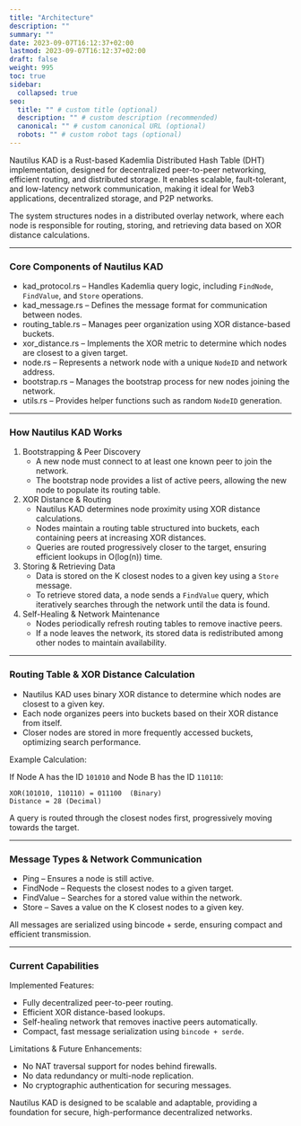 ```yaml
---
title: "Architecture"
description: ""
summary: ""
date: 2023-09-07T16:12:37+02:00
lastmod: 2023-09-07T16:12:37+02:00
draft: false
weight: 995
toc: true
sidebar:
  collapsed: true
seo:
  title: "" # custom title (optional)
  description: "" # custom description (recommended)
  canonical: "" # custom canonical URL (optional)
  robots: "" # custom robot tags (optional)
---
```

Nautilus KAD is a Rust-based Kademlia Distributed Hash Table (DHT) implementation, designed for decentralized peer-to-peer networking, efficient routing, and distributed storage. It enables scalable, fault-tolerant, and low-latency network communication, making it ideal for Web3 applications, decentralized storage, and P2P networks.

The system structures nodes in a distributed overlay network, where each node is responsible for routing, storing, and retrieving data based on XOR distance calculations.

---

### Core Components of Nautilus KAD

- kad_protocol.rs – Handles Kademlia query logic, including `FindNode`, `FindValue`, and `Store` operations.
- kad_message.rs – Defines the message format for communication between nodes.
- routing_table.rs – Manages peer organization using XOR distance-based buckets.
- xor_distance.rs – Implements the XOR metric to determine which nodes are closest to a given target.
- node.rs – Represents a network node with a unique `NodeID` and network address.
- bootstrap.rs – Manages the bootstrap process for new nodes joining the network.
- utils.rs – Provides helper functions such as random `NodeID` generation.

---

### How Nautilus KAD Works

1. Bootstrapping & Peer Discovery
    - A new node must connect to at least one known peer to join the network.
    - The bootstrap node provides a list of active peers, allowing the new node to populate its routing table.
2. XOR Distance & Routing
    - Nautilus KAD determines node proximity using XOR distance calculations.
    - Nodes maintain a routing table structured into buckets, each containing peers at increasing XOR distances.
    - Queries are routed progressively closer to the target, ensuring efficient lookups in O(log(n)) time.
3. Storing & Retrieving Data
    - Data is stored on the K closest nodes to a given key using a `Store` message.
    - To retrieve stored data, a node sends a `FindValue` query, which iteratively searches through the network until the data is found.
4. Self-Healing & Network Maintenance
    - Nodes periodically refresh routing tables to remove inactive peers.
    - If a node leaves the network, its stored data is redistributed among other nodes to maintain availability.

---

### Routing Table & XOR Distance Calculation

- Nautilus KAD uses binary XOR distance to determine which nodes are closest to a given key.
- Each node organizes peers into buckets based on their XOR distance from itself.
- Closer nodes are stored in more frequently accessed buckets, optimizing search performance.

Example Calculation:

If Node A has the ID `101010` and Node B has the ID `110110`:

```vbnet
XOR(101010, 110110) = 011100  (Binary)
Distance = 28 (Decimal)

```

A query is routed through the closest nodes first, progressively moving towards the target.

---

### Message Types & Network Communication

- Ping – Ensures a node is still active.
- FindNode – Requests the closest nodes to a given target.
- FindValue – Searches for a stored value within the network.
- Store – Saves a value on the K closest nodes to a given key.

All messages are serialized using bincode + serde, ensuring compact and efficient transmission.

---

### Current Capabilities

Implemented Features:

- Fully decentralized peer-to-peer routing.
- Efficient XOR distance-based lookups.
- Self-healing network that removes inactive peers automatically.
- Compact, fast message serialization using `bincode + serde`.

Limitations & Future Enhancements:

- No NAT traversal support for nodes behind firewalls.
- No data redundancy or multi-node replication.
- No cryptographic authentication for securing messages.

Nautilus KAD is designed to be scalable and adaptable, providing a foundation for secure, high-performance decentralized networks.
